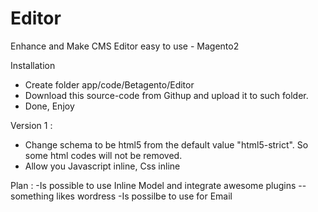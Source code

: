 # Editor
Enhance and Make CMS Editor easy to use - Magento2 

Installation 
- Create folder app/code/Betagento/Editor 
- Download this source-code from Githup and upload it to such folder. 
- Done, Enjoy 

Version 1 : 
- Change schema to be html5 from the default value "html5-strict". So some html codes will not be removed. 
- Allow you Javascript inline, Css inline 

Plan : 
-Is possible to use Inline Model and integrate awesome plugins -- something likes wordress 
-Is possilbe to use for Email 

